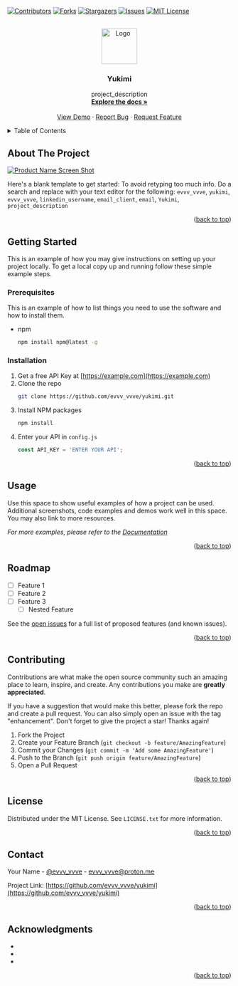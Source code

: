 <!-- Improved compatibility of back to top link: See: https://github.com/othneildrew/Best-README-Template/pull/73 -->
<a name="readme-top"></a>
<!--
*** Thanks for checking out the Best-README-Template. If you have a suggestion
*** that would make this better, please fork the repo and create a pull request
*** or simply open an issue with the tag "enhancement".
*** Don't forget to give the project a star!
*** Thanks again! Now go create something AMAZING! :D
-->



<!-- PROJECT SHIELDS -->
<!--
*** I'm using markdown "reference style" links for readability.
*** Reference links are enclosed in brackets [ ] instead of parentheses ( ).
*** See the bottom of this document for the declaration of the reference variables
*** for contributors-url, forks-url, etc. This is an optional, concise syntax you may use.
*** https://www.markdownguide.org/basic-syntax/#reference-style-links
-->
[![Contributors][contributors-shield]][contributors-url]
[![Forks][forks-shield]][forks-url]
[![Stargazers][stars-shield]][stars-url]
[![Issues][issues-shield]][issues-url]
[![MIT License][license-shield]][license-url]



<!-- PROJECT LOGO -->
<br />
<div align="center">
  <a href="https://github.com/evvv_vvve/yukimi">
    <img src="images/logo.png" alt="Logo" width="80" height="80">
  </a>

<h3 align="center">Yukimi</h3>

  <p align="center">
    project_description
    <br />
    <a href="https://github.com/evvv_vvve/yukimi"><strong>Explore the docs »</strong></a>
    <br />
    <br />
    <a href="https://github.com/evvv_vvve/yukimi">View Demo</a>
    ·
    <a href="https://github.com/evvv_vvve/yukimi/issues">Report Bug</a>
    ·
    <a href="https://github.com/evvv_vvve/yukimi/issues">Request Feature</a>
  </p>
</div>



<!-- TABLE OF CONTENTS -->
<details>
  <summary>Table of Contents</summary>
  <ol>
    <li>
      <a href="#about-the-project">About The Project</a>
    </li>
    <li>
      <a href="#getting-started">Getting Started</a>
      <ul>
        <li><a href="#prerequisites">Prerequisites</a></li>
        <li><a href="#installation">Installation</a></li>
      </ul>
    </li>
    <li><a href="#usage">Usage</a></li>
    <li><a href="#roadmap">Roadmap</a></li>
    <li><a href="#contributing">Contributing</a></li>
    <li><a href="#license">License</a></li>
    <li><a href="#contact">Contact</a></li>
    <li><a href="#acknowledgments">Acknowledgments</a></li>
  </ol>
</details>



<!-- ABOUT THE PROJECT -->
## About The Project

[![Product Name Screen Shot][product-screenshot]](https://example.com)

Here's a blank template to get started: To avoid retyping too much info. Do a search and replace with your text editor for the following: `evvv_vvve`, `yukimi`, `evvv_vvve`, `linkedin_username`, `email_client`, `email`, `Yukimi`, `project_description`

<p align="right">(<a href="#readme-top">back to top</a>)</p>



<!-- GETTING STARTED -->
## Getting Started

This is an example of how you may give instructions on setting up your project locally.
To get a local copy up and running follow these simple example steps.

### Prerequisites

This is an example of how to list things you need to use the software and how to install them.
* npm
  ```sh
  npm install npm@latest -g
  ```

### Installation

1. Get a free API Key at [https://example.com](https://example.com)
2. Clone the repo
   ```sh
   git clone https://github.com/evvv_vvve/yukimi.git
   ```
3. Install NPM packages
   ```sh
   npm install
   ```
4. Enter your API in `config.js`
   ```js
   const API_KEY = 'ENTER YOUR API';
   ```

<p align="right">(<a href="#readme-top">back to top</a>)</p>



<!-- USAGE EXAMPLES -->
## Usage

Use this space to show useful examples of how a project can be used. Additional screenshots, code examples and demos work well in this space. You may also link to more resources.

_For more examples, please refer to the [Documentation](https://example.com)_

<p align="right">(<a href="#readme-top">back to top</a>)</p>



<!-- ROADMAP -->
## Roadmap

- [ ] Feature 1
- [ ] Feature 2
- [ ] Feature 3
    - [ ] Nested Feature

See the [open issues](https://github.com/evvv_vvve/yukimi/issues) for a full list of proposed features (and known issues).

<p align="right">(<a href="#readme-top">back to top</a>)</p>



<!-- CONTRIBUTING -->
## Contributing

Contributions are what make the open source community such an amazing place to learn, inspire, and create. Any contributions you make are **greatly appreciated**.

If you have a suggestion that would make this better, please fork the repo and create a pull request. You can also simply open an issue with the tag "enhancement".
Don't forget to give the project a star! Thanks again!

1. Fork the Project
2. Create your Feature Branch (`git checkout -b feature/AmazingFeature`)
3. Commit your Changes (`git commit -m 'Add some AmazingFeature'`)
4. Push to the Branch (`git push origin feature/AmazingFeature`)
5. Open a Pull Request

<p align="right">(<a href="#readme-top">back to top</a>)</p>



<!-- LICENSE -->
## License

Distributed under the MIT License. See `LICENSE.txt` for more information.

<p align="right">(<a href="#readme-top">back to top</a>)</p>



<!-- CONTACT -->
## Contact

Your Name - [@evvv_vvve](https://twitter.com/evvv_vvve) - evvv_vvve@proton.me

Project Link: [https://github.com/evvv_vvve/yukimi](https://github.com/evvv_vvve/yukimi)

<p align="right">(<a href="#readme-top">back to top</a>)</p>



<!-- ACKNOWLEDGMENTS -->
## Acknowledgments

* []()
* []()
* []()

<p align="right">(<a href="#readme-top">back to top</a>)</p>



<!-- MARKDOWN LINKS & IMAGES -->
<!-- https://www.markdownguide.org/basic-syntax/#reference-style-links -->
[contributors-shield]: https://img.shields.io/github/contributors/evvv_vvve/yukimi.svg?style=for-the-badge
[contributors-url]: https://github.com/evvv_vvve/yukimi/graphs/contributors
[forks-shield]: https://img.shields.io/github/forks/evvv_vvve/yukimi.svg?style=for-the-badge
[forks-url]: https://github.com/evvv_vvve/yukimi/network/members
[stars-shield]: https://img.shields.io/github/stars/evvv_vvve/yukimi.svg?style=for-the-badge
[stars-url]: https://github.com/evvv_vvve/yukimi/stargazers
[issues-shield]: https://img.shields.io/github/issues/evvv_vvve/yukimi.svg?style=for-the-badge
[issues-url]: https://github.com/evvv_vvve/yukimi/issues
[license-shield]: https://img.shields.io/github/license/evvv_vvve/yukimi.svg?style=for-the-badge
[license-url]: https://github.com/evvv_vvve/yukimi/blob/master/LICENSE.txt
[product-screenshot]: images/screenshot.png